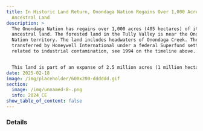 ```yaml
---
title: In Historic Land Return, Onondaga Nation Regains Over 1,000 Acres of
  Ancestral Land
description: >
  The Onondaga Nation has regains over 1,000 acres (405 hectares) of its
  ancestral land. The forested land in the Tully Valley is near the Onondaga
  Nation territory. The land includes headwaters of Onondaga Creek. The land was
  transferred by Honeywell International under a federal Superfund settlement
  related to industrial contamination, see 1994 on the timeline above. 


  This land is part of an expanse of 2.5 million acres (1 million hectares) that was illegally taken over decades by New York State, beginning in 1788. The land was taken through illegal maneuvers that violated nation-to-nation treaties as well as U.S. federal law.
date: 2025-02-18
image: /img/placeholder/600x200-dddddd.gif
section:
  image: /img/unnamed-8-.png
  info: 2024 CE
show_table_of_content: false
---
```

### Details
